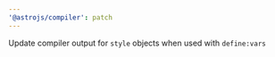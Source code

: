 ```yaml
---
'@astrojs/compiler': patch
---
```


Update compiler output for `style` objects when used with `define:vars`

